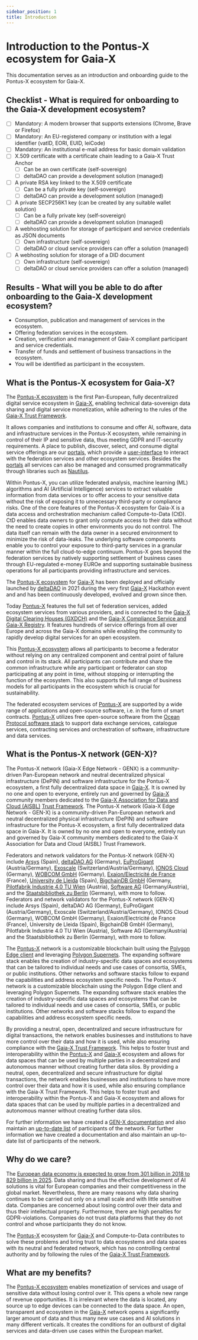 ```yaml
---
sidebar_position: 1
title: Introduction
---
```


# Introduction to the Pontus-X ecosystem for Gaia-X

This documentation serves as an introduction and onboarding guide to the Pontus-X ecosystem for Gaia-X.

## Checklist - What is required for onboarding to the Gaia-X development ecosystem?
- [ ] Mandatory: A modern browser that supports extensions (Chrome, Brave or Firefox)
- [ ] Mandatory: An EU-registered company or institution with a legal identifier (vatID, EORI, EUID, leiCode)
- [ ] Mandatory: An institutional e-mail address for basic domain validation
- [ ] X.509 certificate with a certificate chain leading to a Gaia-X Trust Anchor
  - [ ] Can be an own certificate (self-sovereign)
  - [ ] deltaDAO can provide a development solution (managed)
- [ ] A private RSA key linked to the X.509 certificate
  - [ ] Can be a fully private key (self-sovereign)
  - [ ] deltaDAO can provide a development solution (managed)
- [ ] A private SECP256K1 key (can be created by any suitable wallet solution)
  - [ ] Can be a fully private key (self-sovereign)
  - [ ] deltaDAO can provide a development solution (managed)
- [ ] A webhosting solution for storage of participant and service credentials as JSON documents
  - [ ] Own infrastructure (self-sovereign)
  - [ ] deltaDAO or cloud service providers can offer a solution (managed)
- [ ] A webhosting solution for storage of a DID document
  - [ ] Own infrastructure (self-sovereign)
  - [ ] deltaDAO or cloud service providers can offer a solution (managed)

## Results - What will you be able to do after onboarding to the Gaia-X development ecosystem?
- Consumption, publication and management of services in the ecosystem.
- Offering federation services in the ecosystem.
- Creation, verification and management of Gaia-X compliant participant and service credentials.
- Transfer of funds and settlement of business transactions in the ecosystem.
- You will be identified as participant in the ecosystem.

## What is the Pontus-X ecosystem for Gaia-X?

The [Pontus-X ecosystem](https://portal.pontus-x.eu/) is the first Pan-European, fully decentralized digital service ecosystem in [Gaia-X](https://gaia-x.eu/), enabling technical data-sovereign data sharing and digital service monetization, while adhering to the rules of the [Gaia-X Trust Framework](https://gaia-x.gitlab.io/policy-rules-committee/trust-framework/).

It allows companies and institutions to consume and offer AI, software, data and infrastructure services in the Pontus-X ecosystem, while remaining in control of their IP and sensitive data, thus meeting GDPR and IT-security requirements. A place to publish, discover, select, and consume digital service offerings are our [portals](https://www.pontus-x.eu/), which provide a [user-interface](https://portal.pontus-x.eu/) to interact with the federation services and other ecosystem services. Besides the [portals](https://portal.pontus-x.eu/) all services can also be managed and consumed programmatically through libraries such as [Nautilus](https://github.com/deltaDAO/nautilus).

Within Pontus-X, you can utilize federated analysis, machine learning (ML) algorithms and AI (Artificial Intelligence) services to extract valuable information from data services or to offer access to your sensitive data without the risk of exposing it to unnecessary third-party or compliance risks. One of the core features of the Pontus-X ecosystem for Gaia-X is a data access and orchestration mechanism called Compute-to-Data (CtD). CtD enables data owners to grant only compute access to their data without the need to create copies in other environments you do not control. The data itself can remain with the data owner in a secured environment to minimize the risk of data-leaks. The underlying software components enable you to control your exposure to third-party services in a granular manner within the full cloud-to-edge continuum. Pontus-X goes beyond the federation services by natively supporting settlement of business cases through EU-regulated e-money EUROe and supporting sustainable business operations for all participants providing infrastructure and services.

The [Pontus-X ecosystem](https://portal.pontus-x.eu/) for [Gaia-X](https://gaia-x.eu/) has been deployed and officially launched by [deltaDAO](https://www.delta-dao.com/) in 2021 during the very first [Gaia-X](https://gaia-x.eu/) Hackathon event and and has been continuously developed, evolved and grown since then.

Today [Pontus-X](https://portal.pontus-x.eu/) features the full set of federation services, added ecosystem services from various providers, and is connected to the [Gaia-X Digital Clearing Houses (GXDCH)](https://gaia-x.eu/gxdch/) and the [Gaia-X Compliance Service and Gaia-X Registry](https://compliance.lab.gaia-x.eu/). It features hundreds of service offerings from all over Europe and across the Gaia-X domains while enabling the community to rapidly develop digital services for an open ecosystem.

This [Pontus-X ecosystem](https://portal.pontus-x.eu/) allows all participants to become a federator without relying on any centralized component and central point of failure and control in its stack. All participants can contribute and share the common infrastructure while any participant or federator can stop participating at any point in time, without stopping or interrupting the function of the ecosystem. This also supports the full range of business models for all participants in the ecosystem which is crucial for sustainability.

The federated ecosystem services of [Pontus-X](https://portal.pontus-x.eu/) are supported by a wide range of applications and open-source software, i.e. in the form of smart contracts. [Pontus-X](https://portal.pontus-x.eu/) utilizes free open-source software from the [Ocean Protocol software stack](https://github.com/oceanprotocol) to support data exchange services, catalogue services, contracting services and orchestration of software, infrastructure and data services.

## What is the Pontus-X network (GEN-X)?

The Pontus-X network (Gaia-X Edge Network - GENX) is a community-driven Pan-European network and neutral decentralized physical infrastructure (DePIN) and software infrastructure for the Pontus-X ecosystem, a first fully decentralized data space in [Gaia-X](https://gaia-x.eu/). It is owned by no one and open to everyone, entirely run and governed by [Gaia-X](https://gaia-x.eu/) community members dedicated to the [Gaia-X Association for Data and Cloud (AISBL)](https://gaia-x.eu/) [Trust Framework](https://gaia-x.gitlab.io/policy-rules-committee/trust-framework/).
The Pontus-X network (Gaia-X Edge Network - GEN-X) is a community-driven Pan-European network and neutral decentralized physical infrastructure (DePIN) and software infrastructure for the Pontus-X ecosystem, a first fully decentralized data space in Gaia-X. It is owned by no one and open to everyone, entirely run and governed by Gaia-X community members dedicated to the Gaia-X Association for Data and Cloud (AISBL) Trust Framework.


Federators and network validators for the Pontus-X network (GEN-X) include [Arsys](https://www.arsys.net/) (Spain), [deltaDAO AG](https://www.delta-dao.com/) (Germany), [EuProGigant](https://euprogigant.com/) (Austria/Germany), [Exoscale](https://www.exoscale.com) (Switzerland/Austria/Germany), [IONOS Cloud](https://cloud.ionos.de) (Germany), [WOBCOM GmbH](https://www.wobcom.de/) (Germany), [Exaion/Electricité de France](https://exaion.edf.fr/en) (France), [University de Lleida](https://www.udl.cat/ca/en/) (Spain), [BigchainDB GmbH](https://www.bigchaindb.com/) (Germany, [Pilotfabrik Industrie 4.0 TU Wien](https://www.pilotfabrik.at/) (Austria), [Software AG](https://www.softwareag.com) (Germany/Austria), and the [Staatsbibliothek zu Berlin](https://staatsbibliothek-berlin.de/) (Germany), with more to follow.
Federators and network validators for the Pontus-X network (GEN-X) include Arsys (Spain), deltaDAO AG (Germany), EuProGigant (Austria/Germany), Exoscale (Switzerland/Austria/Germany), IONOS Cloud (Germany), WOBCOM GmbH (Germany), Exaion/Electricité de France (France), University de Lleida (Spain), BigchainDB GmbH (Germany), Pilotfabrik Industrie 4.0 TU Wien (Austria), Software AG (Germany/Austria) and the Staatsbibliothek zu Berlin (Germany), with more to follow.


The [Pontus-X](https://portal.pontus-x.eu/) network is a customizable blockchain built using the [Polygon Edge client](https://github.com/0xPolygon/polygon-edge) and leveraging [Polygon Supernets](https://wiki.polygon.technology/docs/supernets/get-started/what-are-supernets/). The expanding software stack enables the creation of industry-specific data spaces and ecosystems that can be tailored to individual needs and use cases of consortia, SMEs, or public institutions. Other networks and software stacks follow to expand the capabilities and address ecosystem specific needs. 
The Pontus-X network is a customizable blockchain using the Polygon Edge client and leveraging Polygon Supernets. The expanding software stack enables the creation of industry-specific data spaces and ecosystems that can be tailored to individual needs and use cases of consortia, SMEs, or public institutions. Other networks and software stacks follow to expand the capabilities and address ecosystem specific needs. 


By providing a neutral, open, decentralized and secure infrastructure for digital transactions, the network enables businesses and institutions to have more control over their data and how it is used, while also ensuring compliance with the [Gaia-X Trust Framework](https://gaia-x.gitlab.io/policy-rules-committee/trust-framework/). This helps to foster trust and interoperability within the [Pontus-X](https://portal.pontus-x.eu/) and [Gaia-X](https://gaia-x.eu/) ecosystem and allows for data spaces that can be used by multiple parties in a decentralized and autonomous manner without creating further data silos.
By providing a neutral, open, decentralized and secure infrastructure for digital transactions, the network enables businesses and institutions to have more control over their data and how it is used, while also ensuring compliance with the Gaia-X Trust Framework. This helps to foster trust and interoperability within the Pontus-X and Gaia-X ecosystem and allows for data spaces that can be used by multiple parties in a decentralized and autonomous manner without creating further data silos.


For further information we have created a [GEN-X documentation](https://docs.genx.minimal-gaia-x.eu/docs/intro/) and also maintain an [up-to-date list](https://docs.genx.minimal-gaia-x.eu/docs/Community/participants) of participants of the network.
For further information we have created a documentation and also maintain an up-to-date list of participants of the network.


## Why do we care?

The [European data economy is expected to grow from 301 billion in 2018 to 829 billion in 2025](https://www.europarl.europa.eu/news/en/headlines/society/20210218STO98124/european-strategy-for-data-what-meps-want). Data sharing and thus the effective development of AI solutions is vital for European companies and their competitiveness in the global market. Nevertheless, there are many reasons why data sharing continues to be carried out only on a small scale and with little sensitive data. Companies are concerned about losing control over their data and thus their intellectual property. Furthermore, there are high penalties for GDPR-violations. Companies do not trust data platforms that they do not control and whose participants they do not know.

The [Pontus-X](https://portal.pontus-x.eu/) ecosystem for [Gaia-X](https://gaia-x.eu/) and Compute-to-Data contributes to solve these problems and bring trust to data ecosystems and data spaces with its neutral and federated network, which has no controlling central authority and by following the rules of the [Gaia-X Trust Framework](https://gaia-x.gitlab.io/policy-rules-committee/trust-framework/).

## What are my benefits?

The [Pontus-X ecosystem](https://portal.pontus-x.eu/) enables monetization of services and usage of sensitive data without losing control over it. This opens a whole new range of revenue opportunities. It is irrelevant where the data is located, any source up to edge devices can be connected to the data space. An open, transparent and ecosystem in the [Gaia-X](https://gaia-x.eu/) network opens a significantly larger amount of data and thus many new use cases and AI solutions in many different verticals. It creates the conditions for an outburst of digital services and data-driven use cases within the European market.
